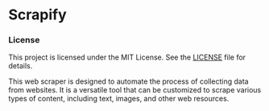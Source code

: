# Scrapify

### License
This project is licensed under the MIT License. See the [LICENSE](LICENSE) file for details.

This web scraper is designed to automate the process of collecting data from websites. It is a versatile tool that can be customized to scrape various types of content, including text, images, and other web resources.
